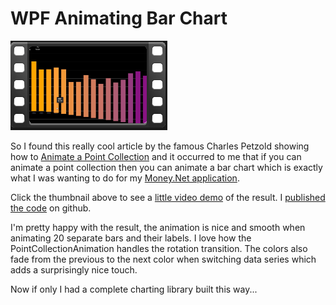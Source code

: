 
# WPF Animating Bar Chart

[![thumb](thumbnail.png)](https://youtu.be/RJA1Hk79Jbs)

So I found this really cool article by the famous Charles Petzold showing how to [Animate a Point
Collection](https://docs.microsoft.com/en-us/archive/msdn-magazine/2007/july/foundations-extending-the-wpf-animation-classes)
and it occurred to me that if you can animate a point collection then you can animate a bar chart
which is exactly what I was wanting to do for my [Money.Net
application](http://lovettsoftware.com/#posts/mymoney.net/).

Click the thumbnail above to see a [little video demo](https://youtu.be/RJA1Hk79Jbs) of the result.  I [published the code](https://github.com/clovett/tools/tree/master/WpfAnimatingBarChart) on github.

I'm pretty happy with the result, the animation is nice and smooth when
animating 20 separate bars and their labels.  I love how the PointCollectionAnimation handles the rotation transition.  The colors
also fade from the previous to the next color when switching data series
which adds a surprisingly nice touch.

Now if only I had a complete charting library built this way...